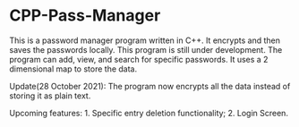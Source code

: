 # CPP-Pass-Manager
This is a password manager program written in C++. It encrypts and then saves the passwords locally. This program is still under development.
The program can add, view, and search for specific passwords.
It uses a 2 dimensional map to store the data.

Update(28 October 2021): The program now encrypts all the data instead of storing it as plain text.

Upcoming features: 1. Specific entry deletion functionality;
2. Login Screen.
